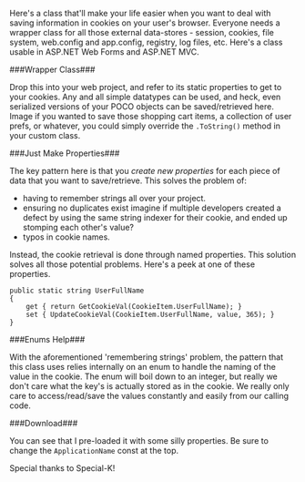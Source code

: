 <!--{Title:"ASP.NET Cookie Wrapper Class - Code Garage Sale", PublishedOn:"2009-12-11T03:06:32", Intro:"Here's a class that'll make your life easier when you want to deal with saving information in cookie",Tags:["aspnet","cookies"]} -->

Here's a class that'll make your life easier when you want to deal with saving information in cookies on your user's browser. Everyone needs a wrapper class for all those external data-stores - session, cookies, file system, web.config and app.config, registry, log files, etc. Here's a class usable in ASP.NET Web Forms and ASP.NET MVC.

###Wrapper Class###

Drop this into your web project, and refer to its static properties to get to your cookies. Any and all simple datatypes can be used, and heck, even serialized versions of your POCO objects can be saved/retrieved here. Image if you wanted to save those shopping cart items, a collection of user prefs, or whatever, you could simply override the `.ToString()` method in your custom class.

###Just Make Properties###

The key pattern here is that you *create new properties* for each piece of data that you want to save/retrieve. This solves the problem of:

* having to remember strings all over your project. 
* ensuring no duplicates exist imagine if multiple developers created a defect by using the same string indexer for their cookie, and ended up stomping each other's value? 
* typos in cookie names. 

Instead, the cookie retrieval is done through named properties. This solution solves all those potential problems. Here's a peek at one of these properties.

    public static string UserFullName
    {
        get { return GetCookieVal(CookieItem.UserFullName); }
        set { UpdateCookieVal(CookieItem.UserFullName, value, 365); }
    }

###Enums Help###

With the aforementioned 'remembering strings' problem, the pattern that this class uses relies internally on an enum to handle the naming of the value in the cookie. The enum will boil down to an integer, but really we don't care what the key's is actually stored as in the cookie. We really only care to access/read/save the values constantly and easily from our calling code.

###Download###

You can see that I pre-loaded it with some silly properties. Be sure to change the `ApplicationName` const at the top.

<script src="https://gist.github.com/philoushka/73cbddcd737ab993efbc.js"></script>

Special thanks to Special-K!
